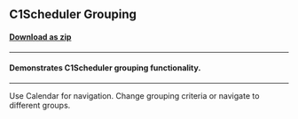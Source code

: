 ## C1Scheduler Grouping
#### [Download as zip](https://downgit.github.io/#/home?url=https://github.com/GrapeCity/ComponentOne-WPF-Samples/tree/master/\NET_4.5.2\C1.WPF.Schedule\VB\Grouping)
____
#### Demonstrates C1Scheduler grouping functionality.
____
Use Calendar for navigation. Change grouping criteria or navigate to different groups.
